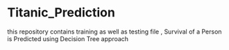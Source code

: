# Titanic_Prediction
this repository contains training as well as testing file , Survival of a Person is Predicted using Decision Tree approach 
